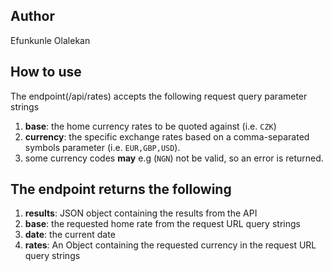 ## Author
Efunkunle Olalekan

## How to use
The endpoint(/api/rates) accepts the following request query parameter strings
1. **base**: the home currency rates to be quoted against (i.e. `CZK`)
2. **currency**: the specific exchange rates based on a comma-separated symbols parameter (i.e. `EUR,GBP,USD`).
3. some currency codes **may**  e.g (`NGN`) not be valid, so an error is returned.


## The endpoint returns the following
1. **results**: JSON object containing the results from the API
2. **base**: the requested home rate from the request URL query strings
3. **date**: the current date 
4. **rates**: An Object containing the requested currency in the request URL query strings